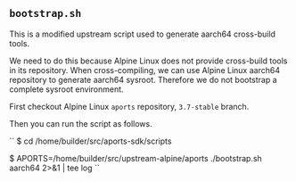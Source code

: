 ## `bootstrap.sh`

This is a modified upstream script used to generate aarch64 cross-build tools.

We need to do this because Alpine Linux does not provide cross-build tools in
its repository. When cross-compiling, we can use Alpine Linux aarch64
repository to generate aarch64 sysroot. Therefore we do not bootstrap a
complete sysroot environment.

First checkout Alpine Linux `aports` repository, `3.7-stable` branch.

Then you can run the script as follows.

``
$ cd /home/builder/src/aports-sdk/scripts

$ APORTS=/home/builder/src/upstream-alpine/aports ./bootstrap.sh aarch64 2>&1 | tee log
``
